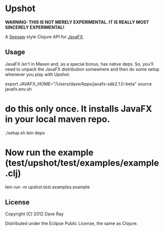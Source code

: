 # Upshot

**WARNING: THIS IS NOT MERELY EXPERIMENTAL. IT IS REALLY MOST SINCERELY EXPERIMENTAL!**

A [Seesaw](https://github.com/daveray/seesaw) style Clojure API for [JavaFX](http://javafx.com).

## Usage
JavaFX isn't in Maven and, as a special bonus, has native deps. So, you'll need to unpack the JavaFX distribution somewhere and then do some setup whenever you play with Upshot:

  export JAVAFX_HOME="/Users/dave/Apps/javafx-sdk2.1.0-beta"
  source javafx.env.sh

  # do this only once. It installs JavaFX in your local maven repo.
  ./setup.sh
  lein deps

  # Now run the example (test/upshot/test/examples/example.clj)
  lein run -m upshot.test.examples.example

## License

Copyright (C) 2012 Dave Ray

Distributed under the Eclipse Public License, the same as Clojure.
